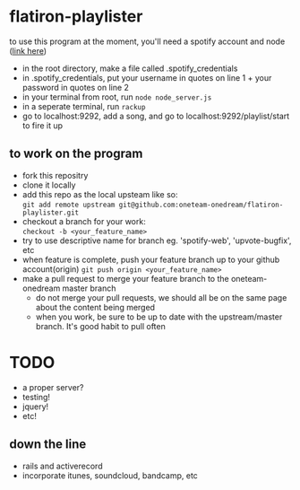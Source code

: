 flatiron-playlister
===================

to use this program at the moment, you'll need a spotify account and node ([link here](nodejs.org/download/))
- in the root directory, make a file called .spotify_credentials
- in .spotify_credentials, put your username in quotes on line 1 + your password in quotes on line 2
- in your terminal from root, run `node node_server.js`
- in a seperate terminal, run `rackup`
- go to localhost:9292, add a song, and go to localhost:9292/playlist/start to fire it up


to work on the program
-----
-  fork this repositry
-  clone it locally
-  add this repo as the local upsteam like so:  
```git add remote upstream git@github.com:oneteam-onedream/flatiron-playlister.git```
-  checkout a branch for your work:  
```checkout -b <your_feature_name>``` 
  -  try to use descriptive name for branch eg. 'spotify-web', 'upvote-bugfix', etc
-  when feature is complete, push your feature branch up to your github account(origin)
    ```git push origin <your_feature_name>```
-  make a pull request to merge your feature branch to the oneteam-onedream master branch
    -  do not merge your pull requests, we should all be on the same page about the content being merged
    -  when you work, be sure to be up to date with the upstream/master branch. It's good habit to pull often

TODO
====
- a proper server?
- testing!
- jquery!
- etc!

down the line 
------
- rails and activerecord
- incorporate itunes, soundcloud, bandcamp, etc
